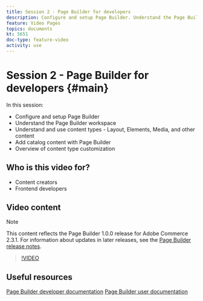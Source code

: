 ```yaml
---
title: Session 2 - Page Builder for developers
description: Configure and setup Page Builder​. Understand the Page Builder workspace​. Understand and use content types - Layout, Elements, Media, and other content​. Add Catalog content with Page Builder
feature: Video Pages
topics: documents
kt: 5651
doc-type: feature-video
activity: use
---
```


# Session 2 - Page Builder for developers {#main}

In this session:

- Configure and setup Page Builder​
- Understand the Page Builder workspace​
- Understand and use content types - Layout, Elements, Media, and other content​
- Add catalog content with Page Builder
- Overview of content type customization

## Who is this video for?

- Content creators
- Frontend developers

## Video content

>[!NOTE]
>
>This content reflects the Page Builder 1.0.0 release for Adobe Commerce 2.3.1. For information about updates in later releases, see the [Page Builder release notes](https://devdocs.magento.com/page-builder/docs/release-notes.html).

>[!VIDEO](https://video.tv.adobe.com/v/35710?quality=12&learn=on)

## Useful resources

[Page Builder developer documentation](https://devdocs.magento.com/page-builder/docs/index.html)
[Page Builder user documentation](https://docs.magento.com/user-guide/cms/page-builder.html)
